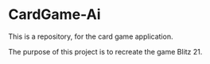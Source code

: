 # CardGame-Ai

This is a repository, for the card game application. 

The purpose of this project is to recreate the game Blitz 21. 



